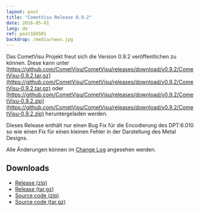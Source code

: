 ```yaml
---
layout: post
title: "CometVisu Release 0.9.2"
date: 2016-05-01
lang: de
ref: post160501
backdrop: /media/news.jpg
---
```


Das CometVisu Projekt freut sich die Version 0.9.2 veröffentlichen zu können.
Diese kann unter 
[https://github.com/CometVisu/CometVisu/releases/download/v0.9.2/CometVisu-0.9.2.tar.gz](https://github.com/CometVisu/CometVisu/releases/download/v0.9.2/CometVisu-0.9.2.tar.gz)
oder
[https://github.com/CometVisu/CometVisu/releases/download/v0.9.2/CometVisu-0.9.2.zip](https://github.com/CometVisu/CometVisu/releases/download/v0.9.2/CometVisu-0.9.2.zip)
heruntergeladen werden.

Dieses Release enthält nur einen Bug Fix für die Encodierung des DPT:6.010
so wie einen Fix für einen kleinen Fehler in der Darstellung des Metal Designs.

Alle Änderungen können im 
[Change Log](https://raw.githubusercontent.com/CometVisu/CometVisu/v0.9.2/ChangeLog)
angesehen werden.

Downloads
---------

* [Release (zip)](https://github.com/CometVisu/CometVisu/releases/download/v0.9.2/CometVisu-0.9.2.zip)
* [Release (tar.gz)](https://github.com/CometVisu/CometVisu/releases/download/v0.9.2/CometVisu-0.9.2.tar.gz)
* [Source code (zip)](https://github.com/CometVisu/CometVisu/archive/v0.9.2.zip)
* [Source code (tar.gz)](https://github.com/CometVisu/CometVisu/archive/v0.9.2.tar.gz)